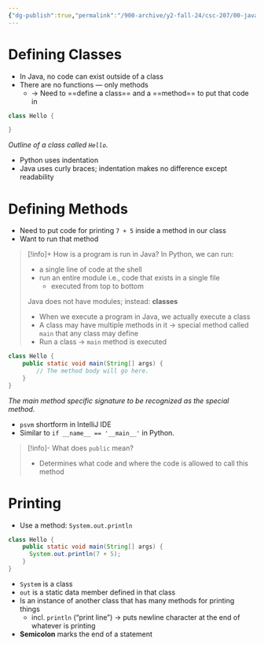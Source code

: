 ```yaml
---
{"dg-publish":true,"permalink":"/900-archive/y2-fall-24/csc-207/00-java/1-introduction-to-java/a-first-look-at-java/","tags":["cs","java","lecture","note","university"],"created":"2024-12-10T02:41:53.239-05:00","updated":"2024-12-10T02:45:59.763-05:00"}
---
```



# Defining Classes

- In Java, no code can exist outside of a class
- There are no functions — only methods
    - → Need to ==define a class== and a ==method== to put that code in

```java
class Hello {

}
```

*Outline of a class called `Hello`.*

- Python uses indentation
- Java uses curly braces; indentation makes no difference except readability

# Defining Methods

- Need to put code for printing `7 + 5` inside a method in our class
- Want to run that method

> [!info]+ How is a program is run in Java?
> In Python, we can run:
>
> - a single line of code at the shell
> - run an entire module i.e., code that exists in a single file
>     - executed from top to bottom
>
> Java does not have modules; instead: **classes**
>
> - When we execute a program in Java, we actually execute a class
> - A class may have multiple methods in it → special method called `main` that any class may define
> - Run a class → `main` method is executed

```java
class Hello {
    public static void main(String[] args) {
        // The method body will go here.
    }
}
```

*The main method specific signature to be recognized as the special method.*

- `psvm` shortform in IntelliJ IDE
- Similar to `if __name__ == '__main__'` in Python.

> [!info]- What does `public` mean?
>
> - Determines what code and where the code is allowed to call this method

# Printing

- Use a method: `System.out.println`

```java
class Hello {
    public static void main(String[] args) {
      System.out.println(7 + 5);
    }
}
```

- `System` is a class
- `out` is a static data member defined in that class
- Is an instance of another class that has many methods for printing things
    - incl. `println` (“print line”) → puts newline character at the end of whatever is printing
- **Semicolon** marks the end of a statement
